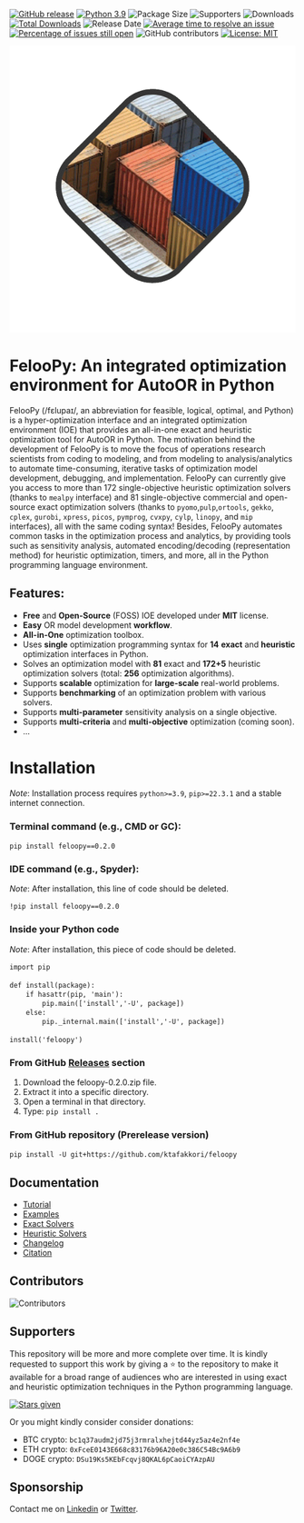 
[![GitHub release](https://img.shields.io/badge/version-0.2.0-orange.svg)](https://github.com/ktafakkori/feloopy/releases)
[![Python 3.9](https://img.shields.io/badge/python-3.9-blue.svg)](https://www.python.org/downloads/release/python-390/)
![Package Size](https://img.shields.io/github/languages/code-size/ktafakkori/feloopy)
![Supporters](https://img.shields.io/github/stars/ktafakkori/feloopy)
![Downloads](https://img.shields.io/pypi/dm/feloopy.svg)
[![Total Downloads](https://static.pepy.tech/personalized-badge/feloopy?period=total&units=international_system&left_color=grey&right_color=blue&left_text=downloads)](https://pepy.tech/project/feloopy)
![Release Date](https://img.shields.io/github/release-date/ktafakkori/feloopy.svg)
[![Average time to resolve an issue](http://isitmaintained.com/badge/resolution/ktafakkori/feloopy.svg)](http://isitmaintained.com/project/ktafakkori/feloopy "Average time to resolve an issue")
[![Percentage of issues still open](http://isitmaintained.com/badge/open/ktafakkori/feloopy.svg)](http://isitmaintained.com/project/ktafakkori/feloopy "Percentage of issues still open")
![GitHub contributors](https://img.shields.io/github/contributors/ktafakkori/feloopy.svg)
[![License: MIT](https://img.shields.io/badge/license-MIT-blue.svg)](https://opensource.org/licenses/MIT)

<p align="center">
  <img src="logo/feloopy.gif" 
    />
</p>

# FelooPy: An integrated optimization environment for AutoOR in Python

FelooPy (/fɛlupaɪ/, an abbreviation for feasible, logical, optimal, and Python) is a hyper-optimization interface and an integrated optimization environment (IOE) that provides an all-in-one exact and heuristic optimization tool for AutoOR in Python. The motivation behind the development of FelooPy is to move the focus of operations research scientists from coding to modeling, and from modeling to analysis/analytics to automate time-consuming, iterative tasks of optimization model development, debugging, and implementation. FelooPy can currently give you access to more than 172 single-objective heuristic optimization solvers (thanks to `mealpy` interface) and 81 single-objective commercial and open-source exact optimization solvers  (thanks to `pyomo`,`pulp`,`ortools`, `gekko`, `cplex`, `gurobi`, `xpress`, `picos`, `pymprog`, `cvxpy`, `cylp`, `linopy`, and `mip` interfaces), all with the same coding syntax! Besides, FelooPy automates common tasks in the optimization process and analytics, by providing tools such as sensitivity analysis, automated encoding/decoding (representation method) for heuristic optimization, timers, and more, all in the Python programming language environment.


## Features:

- **Free** and **Open-Source** (FOSS) IOE developed under **MIT** license.
- **Easy** OR model development **workflow**.
- **All-in-One** optimization toolbox.
- Uses **single** optimization programming syntax for **14** **exact** and **heuristic** optimization interfaces in Python.
- Solves an optimization model with **81** exact and **172+5** heuristic optimization solvers (total: **256** optimization algorithms).
- Supports **scalable** optimization for **large-scale** real-world problems.
- Supports **benchmarking** of an optimization problem with various solvers.
- Supports **multi-parameter** sensitivity analysis on a single objective.
- Supports **multi-criteria** and **multi-objective** optimization (coming soon).
- ...

# Installation

*Note*: Installation process requires `python>=3.9`, `pip>=22.3.1` and a stable internet connection.

### Terminal command (e.g., CMD or GC):

```
pip install feloopy==0.2.0
```

### IDE command (e.g., Spyder):

*Note*: After installation, this line of code should be deleted.
```
!pip install feloopy==0.2.0
```

### Inside your Python code

*Note*: After installation, this piece of code should be deleted.

```
import pip

def install(package):
    if hasattr(pip, 'main'):
        pip.main(['install','-U', package])
    else:
        pip._internal.main(['install','-U', package])

install('feloopy')
```

### From GitHub [Releases][a] section

1. Download the feloopy-0.2.0.zip file.
2. Extract it into a specific directory.
3. Open a terminal in that directory.
4. Type: `pip install .`

[a]: https://github.com/ktafakkori/feloopy/releases

### From GitHub repository (Prerelease version)

```
pip install -U git+https://github.com/ktafakkori/feloopy
```

## Documentation

* [Tutorial][01]
* [Examples][02]
* [Exact Solvers][03]
* [Heuristic Solvers][04]
* [Changelog][05]
* [Citation][06]

[01]: https://github.com/ktafakkori/feloopy/Documentation.md
[02]: https://www.linkedin.com/in/keivan-tafakkori/Exact.md
[03]: https://github.com/ktafakkori/feloopy/Heuristic.md
[04]: https://github.com/ktafakkori/feloopy/Changelog.md
[05]: https://github.com/ktafakkori/feloopy/Changelog.md
[06]: https://github.com/ktafakkori/feloopy/Changelog.md

## Contributors

![Contributors](https://contrib.rocks/image?repo=ktafakkori/feloopy)

## Supporters

This repository will be more and more complete over time. It is kindly requested to support this work by giving a ⭐ to the repository to make it available for a broad range of audiences who are interested in using exact and heuristic optimization techniques in the Python programming language.

[![Stars given](https://reporoster.com/stars/dark/ktafakkori/feloopy)](https://github.com/ktafakkori/feloopy/stargazers)

Or you might kindly consider consider donations:

* BTC crypto: `bc1q37audm2jd75j3rmralxhejtd44yz5az4e2nf4e`
* ETH crypto: `0xFceE0143E668c83176b96A20e0c386C54Bc9A6b9`
* DOGE crypto: `DSu19Ks5KEbFcqvj8QKAL6pCaoiCYAzpAU`

## Sponsorship

Contact me on [Linkedin][2] or [Twitter][1].

[1]: https://twitter.com/ktafakkori
[2]: https://www.linkedin.com/in/keivan-tafakkori/